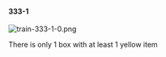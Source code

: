 #### 333-1
![train-333-1-0.png](https://github.com/lil-lab/nlvr/raw/master/nlvr/train/images/63/train-333-1-0.png "train-333-1-0.png")

There is only 1 box with at least 1 yellow item